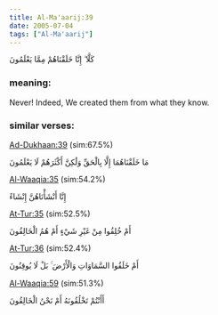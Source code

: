 ```yaml
---
title: Al-Ma'aarij:39
date: 2005-07-04
tags: ["Al-Ma'aarij"]
---
```

كَلَّا ۖ إِنَّا خَلَقْنَاهُمْ مِمَّا يَعْلَمُونَ
### meaning: 
Never! Indeed, We created them from what they know.
### similar verses: 

[Ad-Dukhaan:39](/44/39) (sim:67.5%)

مَا خَلَقْنَاهُمَا إِلَّا بِالْحَقِّ وَلَٰكِنَّ أَكْثَرَهُمْ لَا يَعْلَمُونَ

[Al-Waaqia:35](/56/35) (sim:54.2%)

إِنَّا أَنْشَأْنَاهُنَّ إِنْشَاءً

[At-Tur:35](/52/35) (sim:52.5%)

أَمْ خُلِقُوا مِنْ غَيْرِ شَيْءٍ أَمْ هُمُ الْخَالِقُونَ

[At-Tur:36](/52/36) (sim:52.4%)

أَمْ خَلَقُوا السَّمَاوَاتِ وَالْأَرْضَ ۚ بَلْ لَا يُوقِنُونَ

[Al-Waaqia:59](/56/59) (sim:51.3%)

أَأَنْتُمْ تَخْلُقُونَهُ أَمْ نَحْنُ الْخَالِقُونَ

